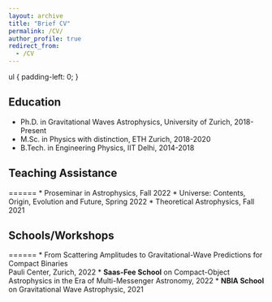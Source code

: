 ```yaml
---
layout: archive
title: "Brief CV"
permalink: /CV/
author_profile: true
redirect_from:
  - /CV
---
```


ul {
  padding-left: 0;
}

<h2>Education</h2>
<ul>
<li> Ph.D. in Gravitational Waves Astrophysics, University of Zurich, 2018-Present</li>
<li> M.Sc. in Physics with distinction, ETH Zurich, 2018-2020</li>
<li> B.Tech. in Engineering Physics, IIT Delhi, 2014-2018</li>
</ul>

<h2>Teaching Assistance</h2>
======
* Proseminar in Astrophysics, Fall 2022
* Universe: Contents, Origin, Evolution and Future, Spring 2022
* Theoretical Astrophysics, Fall 2021

<h2>Schools/Workshops</h2>
======
* From Scattering Amplitudes to Gravitational-Wave Predictions for Compact Binaries<br>
Pauli Center, Zurich, 2022
* <b>Saas-Fee School</b> on Compact-Object Astrophysics in the Era of Multi-Messenger Astronomy, 2022
* <b>NBIA School</b> on Gravitational Wave Astrophysic, 2021
